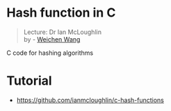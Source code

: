 # Hash function in C
> Lecture: Dr Ian McLoughlin          
> by - [Weichen Wang](https://w326004741.github.io/)

C code for hashing algorithms


# Tutorial
- https://github.com/ianmcloughlin/c-hash-functions